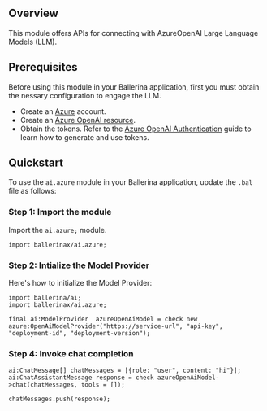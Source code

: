 ## Overview

This module offers APIs for connecting with AzureOpenAI Large Language Models (LLM).

## Prerequisites

Before using this module in your Ballerina application, first you must obtain the nessary configuration to engage the LLM.

- Create an [Azure](https://azure.microsoft.com/en-us/features/azure-portal/) account.
- Create an [Azure OpenAI resource](https://learn.microsoft.com/en-us/azure/cognitive-services/openai/how-to/create-resource).
- Obtain the tokens. Refer to the [Azure OpenAI Authentication](https://learn.microsoft.com/en-us/azure/cognitive-services/openai/reference#authentication) guide to learn how to generate and use tokens.

## Quickstart

To use the `ai.azure` module in your Ballerina application, update the `.bal` file as follows:

### Step 1: Import the module

Import the `ai.azure;` module.

```ballerina
import ballerinax/ai.azure;
```

### Step 2: Intialize the Model Provider

Here's how to initialize the Model Provider:

```ballerina
import ballerina/ai;
import ballerinax/ai.azure;

final ai:ModelProvider  azureOpenAiModel = check new azure:OpenAiModelProvider("https://service-url", "api-key", "deployment-id", "deployment-version");
```

### Step 4: Invoke chat completion

```ballerina
ai:ChatMessage[] chatMessages = [{role: "user", content: "hi"}];
ai:ChatAssistantMessage response = check azureOpenAiModel->chat(chatMessages, tools = []);

chatMessages.push(response);
```
